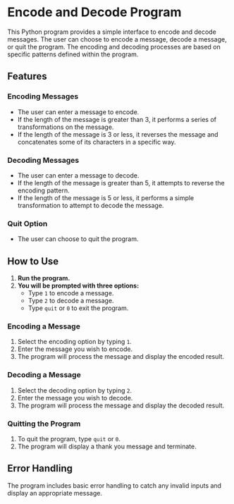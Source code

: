 # Encode and Decode Program

This Python program provides a simple interface to encode and decode messages. The user can choose to encode a message, decode a message, or quit the program. The encoding and decoding processes are based on specific patterns defined within the program.

## Features

### Encoding Messages
- The user can enter a message to encode.
- If the length of the message is greater than 3, it performs a series of transformations on the message.
- If the length of the message is 3 or less, it reverses the message and concatenates some of its characters in a specific way.

### Decoding Messages
- The user can enter a message to decode.
- If the length of the message is greater than 5, it attempts to reverse the encoding pattern.
- If the length of the message is 5 or less, it performs a simple transformation to attempt to decode the message.

### Quit Option
- The user can choose to quit the program.

## How to Use

1. **Run the program.**
2. **You will be prompted with three options:**
   - Type `1` to encode a message.
   - Type `2` to decode a message.
   - Type `quit` or `0` to exit the program.

### Encoding a Message
1. Select the encoding option by typing `1`.
2. Enter the message you wish to encode.
3. The program will process the message and display the encoded result.

### Decoding a Message
1. Select the decoding option by typing `2`.
2. Enter the message you wish to decode.
3. The program will process the message and display the decoded result.

### Quitting the Program
1. To quit the program, type `quit` or `0`.
2. The program will display a thank you message and terminate.

## Error Handling
The program includes basic error handling to catch any invalid inputs and display an appropriate message.
